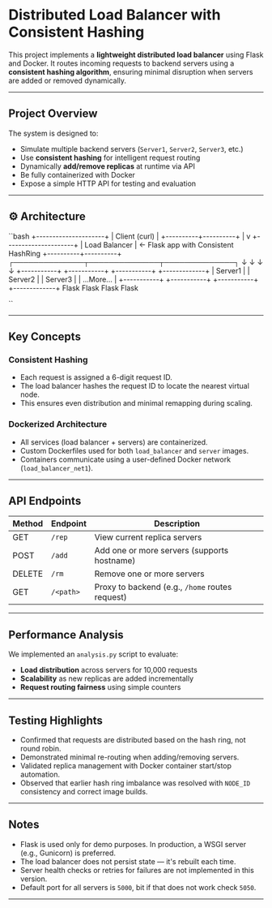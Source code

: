 # Distributed Load Balancer with Consistent Hashing

This project implements a **lightweight distributed load balancer** using Flask and Docker. It routes incoming requests to backend servers using a **consistent hashing algorithm**, ensuring minimal disruption when servers are added or removed dynamically.

---

## Project Overview

The system is designed to:

- Simulate multiple backend servers (`Server1`, `Server2`, `Server3`, etc.)
- Use **consistent hashing** for intelligent request routing
- Dynamically **add/remove replicas** at runtime via API
- Be fully containerized with Docker
- Expose a simple HTTP API for testing and evaluation

---

## ⚙️ Architecture
``bash
                 +---------------------+
                 |     Client (curl)   |
                 +----------+----------+
                            |
                            v
                 +---------------------+
                 |   Load Balancer     |  ← Flask app with Consistent HashRing
                 +----------+----------+
        ┌──────────────┬──────────────┬──────────────┐
        ↓              ↓              ↓              ↓
 +-----------+  +-----------+  +-----------+   +-------------+
 |  Server1  |  |  Server2  |  |  Server3  |   |  ...More...  |
 +-----------+  +-----------+  +-----------+   +-------------+
     Flask         Flask         Flask           Flask

``

---

## Key Concepts

### Consistent Hashing
- Each request is assigned a 6-digit request ID.
- The load balancer hashes the request ID to locate the nearest virtual node.
- This ensures even distribution and minimal remapping during scaling.

### Dockerized Architecture
- All services (load balancer + servers) are containerized.
- Custom Dockerfiles used for both `load_balancer` and `server` images.
- Containers communicate using a user-defined Docker network (`load_balancer_net1`).

---

## API Endpoints

| Method | Endpoint           | Description                                      |
|--------|--------------------|--------------------------------------------------|
| GET    | `/rep`             | View current replica servers                    |
| POST   | `/add`             | Add one or more servers (supports hostname)     |
| DELETE | `/rm`              | Remove one or more servers                      |
| GET    | `/<path>`          | Proxy to backend (e.g., `/home` routes request) |

---

## Performance Analysis

We implemented an `analysis.py` script to evaluate:

- **Load distribution** across servers for 10,000 requests
- **Scalability** as new replicas are added incrementally
- **Request routing fairness** using simple counters

---

## Testing Highlights

- Confirmed that requests are distributed based on the hash ring, not round robin.
- Demonstrated minimal re-routing when adding/removing servers.
- Validated replica management with Docker container start/stop automation.
- Observed that earlier hash ring imbalance was resolved with `NODE_ID` consistency and correct image builds.

---

## Notes

- Flask is used only for demo purposes. In production, a WSGI server (e.g., Gunicorn) is preferred.
- The load balancer does not persist state — it's rebuilt each time.
- Server health checks or retries for failures are not implemented in this version.
- Default port for all servers is `5000`, bit if that does not work check `5050`.

---


